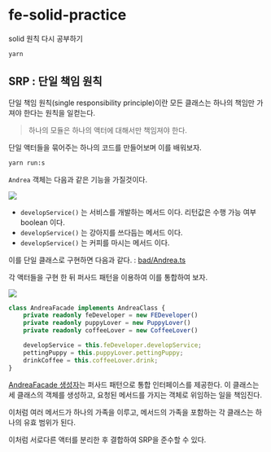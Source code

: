 # fe-solid-practice
solid 원칙 다시 공부하기

```bash
yarn
```

## SRP : 단일 책임 원칙

단일 책임 원칙(single responsibility principle)이란 모든 클래스는 하나의 책임만 가져야 한다는 원칙을 일컫는다.

> 하나의 모듈은 하나의 액터에 대해서만 책임져야 한다.

단일 액터들을 묶어주는 하나의 코드를 만들어보며 이를 배워보자.

```bash
yarn run:s 
```

`Andrea` 객체는 다음과 같은 기능을 가질것이다.

[![](https://mermaid.ink/img/pako:eNpNj7sKwzAMRX_FaGppviBbabsXsnoRtpya-oUjB0LIv9fk0fZO4twDkmZQURO0oBwOw91in9HLIGpWIq5BZ0Ixb0yIi9A0koupozxaRafzr0nEbEP_LClN_1xnG963aAx99eVot0ADnrJHq-sp6y4J_CJPEto6ajJYHEuQYalqSRqZHtpyzNAadAM1gIVjNwUFLedCh7R_tFvLB3JCS3I)](https://mermaid.live/edit#pako:eNpNj7sKwzAMRX_FaGppviBbabsXsnoRtpya-oUjB0LIv9fk0fZO4twDkmZQURO0oBwOw91in9HLIGpWIq5BZ0Ixb0yIi9A0koupozxaRafzr0nEbEP_LClN_1xnG963aAx99eVot0ADnrJHq-sp6y4J_CJPEto6ajJYHEuQYalqSRqZHtpyzNAadAM1gIVjNwUFLedCh7R_tFvLB3JCS3I)

* `developService()` 는 서비스를 개발하는 메서드 이다. 리턴값은 수행 가능 여부 boolean 이다.
* `developService()` 는 강아지를 쓰다듬는 메서드 이다. 
* `developService()` 는 커피를 마시는 메서드 이다. 

이를 단일 클래스로 구현하면 다음과 같다. : [bad/Andrea.ts](src/SRP/bad/Andrea.ts)

각 액터들을 구현 한 뒤 퍼사드 패턴을 이용하여 이를 통합하여 보자.

[![](https://mermaid.ink/img/pako:eNp1kcFuwyAMhl8F-bRp7QugXaa1Pe0wqVcuFvzp0BJABCJVXd59KGlWqjU-gf39tn_5QtobkCTdct_vLJ8id8qJEm_ORPCBNRuI15_tVhz2OwxofUBcQz5zCOcPP6wT775pgBVEipeq_vT8kAhIybrTNGoFMdG677nTQkwGawuXOS8KPaeOiIPVf4Kx1t183WSP9rgTVVaqYf9XG5fiHPc_2lCH2LE15UpTG0XpCx0UyfI0aDi3SZFyY0FzMJywNzb5SLLhtseGOCd_PDtNMsWMBboe-0qNv-otpro)](https://mermaid.live/edit#pako:eNp1kcFuwyAMhl8F-bRp7QugXaa1Pe0wqVcuFvzp0BJABCJVXd59KGlWqjU-gf39tn_5QtobkCTdct_vLJ8id8qJEm_ORPCBNRuI15_tVhz2OwxofUBcQz5zCOcPP6wT775pgBVEipeq_vT8kAhIybrTNGoFMdG677nTQkwGawuXOS8KPaeOiIPVf4Kx1t183WSP9rgTVVaqYf9XG5fiHPc_2lCH2LE15UpTG0XpCx0UyfI0aDi3SZFyY0FzMJywNzb5SLLhtseGOCd_PDtNMsWMBboe-0qNv-otpro)

``` typescript
class AndreaFacade implements AndreaClass {
	private readonly feDeveloper = new FEDeveloper()
	private readonly puppyLover = new PuppyLover()
	private readonly coffeeLover = new CoffeeLover()

	developService = this.feDeveloper.developService;
	pettingPuppy = this.puppyLover.pettingPuppy;
	drinkCoffee = this.coffeeLover.drink;
}
```

[AndreaFacade 생성자](src/SRP/good/AndreaFacade.ts)는 퍼사드 패턴으로 통합 인터페이스를 제공한다.
이 클래스는 세 클래스의 객체를 생성하고, 요청된 메서드를 가지는 객체로 위임하는 일을 책임진다.

이처럼 여러 메서드가 하나의 가족을 이루고, 메서드의 가족을 포함하는 각 클래스는 하나의 유효 범위가 된다.

이처럼 서로다른 액터를 분리한 후 결합하여 SRP을 준수할 수 있다.